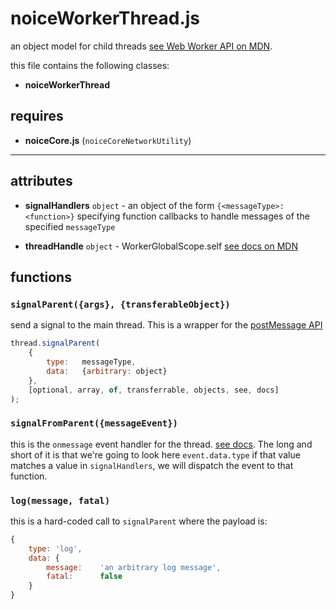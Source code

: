 # noiceWorkerThread.js

an object model for child threads [see Web Worker API on MDN](https://developer.mozilla.org/en-US/docs/Web/API/Web_Workers_API).

this file contains the following classes:

* **noiceWorkerThread**

## requires

* **noiceCore.js** (`noiceCoreNetworkUtility`)

---


## attributes

* **signalHandlers** `object` - an object of the form `{<messageType>: <function>}` specifying function callbacks to handle messages of the specified `messageType`

* **threadHandle** `object` - WorkerGlobalScope.self [see docs on MDN](https://developer.mozilla.org/en-US/docs/Web/API/WorkerGlobalScope/self)

## functions

### `signalParent({args}, {transferableObject})`
send a signal to the main thread. This is a wrapper for the [postMessage API](https://developer.mozilla.org/en-US/docs/Web/API/Worker/postMessage)

```javascript
thread.signalParent(
    {
        type:   messageType,
        data:   {arbitrary: object}
    },
    [optional, array, of, transferrable, objects, see, docs]
);
```


### `signalFromParent({messageEvent})`
this is the `onmessage` event handler for the thread. [see docs](https://developer.mozilla.org/en-US/docs/Web/API/Worker/onmessage). The long and short of it is that we're going to look here `event.data.type` if that value matches a value in `signalHandlers`, we will dispatch the event to that function.


### `log(message, fatal)`
this is a hard-coded call to `signalParent` where the payload is:
```javascript
{
    type: 'log',
    data: {
        message:    'an arbitrary log message',
        fatal:      false
    }
}
```
